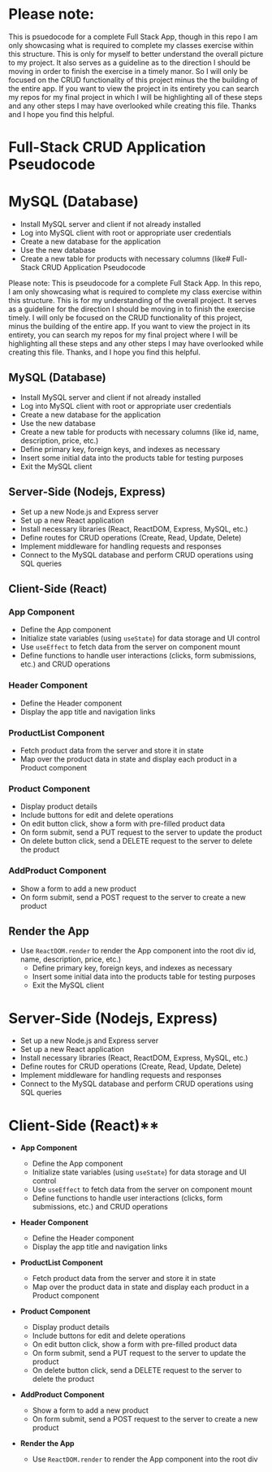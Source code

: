  # Please note:
  This is psuedocode for a complete Full Stack App, though in this repo I am only showcasing what is required to complete my classes exercise within this structure. This is only for myself to better understand the overall picture to my project. It also serves as a guideline as to the direction I should be moving in order to finish the exercise in a timely manor. So I will only be focused on the CRUD functionality of this project minus the the building of the entire app. If you want to view the project in its entirety you can search my repos for my final project in which I will be highlighting all of these steps and any other steps I may have overlooked while creating this file. Thanks and I hope you find this helpful. 
 
 
# Full-Stack CRUD Application Pseudocode

# MySQL (Database)
  - Install MySQL server and client if not already installed
  - Log into MySQL client with root or appropriate user credentials
  - Create a new database for the application
  - Use the new database
  - Create a new table for products with necessary columns (like# Full-Stack CRUD Application Pseudocode

Please note:
This is pseudocode for a complete Full Stack App. In this repo, I am only showcasing what is required to complete my class exercise within this structure. This is for my understanding of the overall project. It serves as a guideline for the direction I should be moving in to finish the exercise timely. I will only be focused on the CRUD functionality of this project, minus the building of the entire app. If you want to view the project in its entirety, you can search my repos for my final project where I will be highlighting all these steps and any other steps I may have overlooked while creating this file. Thanks, and I hope you find this helpful.

## MySQL (Database)
- Install MySQL server and client if not already installed
- Log into MySQL client with root or appropriate user credentials
- Create a new database for the application
- Use the new database
- Create a new table for products with necessary columns (like id, name, description, price, etc.)
- Define primary key, foreign keys, and indexes as necessary
- Insert some initial data into the products table for testing purposes
- Exit the MySQL client

## Server-Side (Nodejs, Express)
- Set up a new Node.js and Express server
- Set up a new React application
- Install necessary libraries (React, ReactDOM, Express, MySQL, etc.)
- Define routes for CRUD operations (Create, Read, Update, Delete)
- Implement middleware for handling requests and responses
- Connect to the MySQL database and perform CRUD operations using SQL queries

## Client-Side (React)
### App Component
- Define the App component
- Initialize state variables (using `useState`) for data storage and UI control
- Use `useEffect` to fetch data from the server on component mount
- Define functions to handle user interactions (clicks, form submissions, etc.) and CRUD operations

### Header Component
- Define the Header component
- Display the app title and navigation links

### ProductList Component
- Fetch product data from the server and store it in state
- Map over the product data in state and display each product in a Product component

### Product Component
- Display product details
- Include buttons for edit and delete operations
- On edit button click, show a form with pre-filled product data
- On form submit, send a PUT request to the server to update the product
- On delete button click, send a DELETE request to the server to delete the product

### AddProduct Component
- Show a form to add a new product
- On form submit, send a POST request to the server to create a new product

## Render the App
- Use `ReactDOM.render` to render the App component into the root div id, name, description, price, etc.)
  - Define primary key, foreign keys, and indexes as necessary
  - Insert some initial data into the products table for testing purposes
  - Exit the MySQL client


# Server-Side (Nodejs, Express)
  - Set up a new Node.js and Express server
  - Set up a new React application
  - Install necessary libraries (React, ReactDOM, Express, MySQL, etc.)
  - Define routes for CRUD operations (Create, Read, Update, Delete)
  - Implement middleware for handling requests and responses
  - Connect to the MySQL database and perform CRUD operations using SQL queries



# Client-Side (React)**
  - **App Component**
    - Define the App component
    - Initialize state variables (using `useState`) for data storage and UI control
    - Use `useEffect` to fetch data from the server on component mount
    - Define functions to handle user interactions (clicks, form submissions, etc.) and CRUD operations

  - **Header Component**
    - Define the Header component
    - Display the app title and navigation links

  - **ProductList Component**
    - Fetch product data from the server and store it in state
    - Map over the product data in state and display each product in a Product component

  - **Product Component**
    - Display product details
    - Include buttons for edit and delete operations
    - On edit button click, show a form with pre-filled product data
    - On form submit, send a PUT request to the server to update the product
    - On delete button click, send a DELETE request to the server to delete the product

  - **AddProduct Component**
    - Show a form to add a new product
    - On form submit, send a POST request to the server to create a new product

- **Render the App**
  - Use `ReactDOM.render` to render the App component into the root div